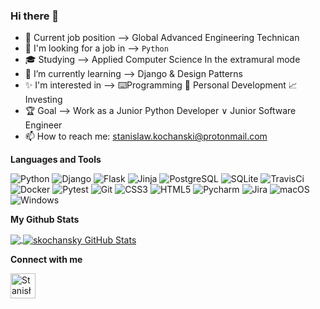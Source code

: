 ### Hi there 👋
- 💼 Current job position --> Global Advanced Engineering Technican
- 👔 I'm looking for a job in --> `Python`
- 🎓 Studying --> Applied Computer Science In the extramural mode
- 📖 I’m currently learning --> Django & Design Patterns
- ✨ I'm interested in --> ⌨️Programming 🧍 Personal Development 📈 Investing
- 🏆 Goal --> Work as a Junior Python Developer ∨ Junior Software Engineer
- 📫 How to reach me: stanislaw.kochanski@protonmail.com


**Languages and Tools**

![Python](https://img.shields.io/badge/-Python-2b5b84?style=flat-square&logo=python&logoColor=white)
![Django](https://img.shields.io/badge/-Django-0C4B33?style=flat-square&logo=Django&logoColor=092E20)
![Flask](https://img.shields.io/badge/-Flask-black?style=flat-square&logo=flask&logoColor=white)
![Jinja](https://img.shields.io/badge/-Jinja-B41717?style=flat-square&logo=Jinja&logoColor=white)
![PostgreSQL](https://img.shields.io/badge/-PostgreSQL-4169E1?style=flat-square&logo=PostgreSQL&logoColor=white)
![SQLite](https://img.shields.io/badge/-SQLite-003B57?style=flat-square&logo=SQLite&logoColor=white)
![TravisCi](https://img.shields.io/badge/-TravisCI-3EAAAF?style=flat-square&logo=travisci&logoColor=white)
![Docker](https://img.shields.io/badge/-Docker-2496ED?style=flat-square&logo=Docker&logoColor=white)
![Pytest](https://img.shields.io/badge/-Pytest-0A9EDC?style=flat-square&logo=pytest&logoColor=white)
![Git](https://img.shields.io/badge/-Git-F05032?style=flat-square&logo=git&logoColor=white)
![CSS3](https://img.shields.io/badge/-CSS3-549FDE?style=flat-square&logo=css3&logoColor=white)
![HTML5](https://img.shields.io/badge/-HTML5-E34F26?style=flat-square&logo=html5&logoColor=white)
![Pycharm](https://img.shields.io/badge/-Pycharm-000000?style=flat-square&logo=Pycharm&logoColor=white)
![Jira](https://img.shields.io/badge/-Jira-0052CC?style=flat-square&logo=Jira&logoColor=white)
![macOS](https://img.shields.io/badge/-macOS-16C60C?style=flat-square&logo=macOS&logoColor=white)
![Windows](https://img.shields.io/badge/-Windows-00ADEF?style=flat-square&logo=windows&logoColor=white)

**My Github Stats**


<a href="https://github.com/skochansky/skochansky">
  <img align="center" src="https://github-readme-stats.vercel.app/api/top-langs/?username=skochansky&hide=java,html,tex&title_color=ffffff&text_color=c9cacc&icon_color=2bbc8a&bg_color=1d1f21&langs_count=3" />
</a>
<a href="https://github.com/skochansky/skochansky">
  <img align="center" src="https://github-readme-stats.vercel.app/api?username=skochansky&show_icons=true&line_height=27&count_private=true&title_color=ffffff&text_color=c9cacc&icon_color=2bbc8a&bg_color=1d1f21" alt="skochansky GitHub Stats" />
</a>

**Connect with me**

[<img align="left" alt="Stanisław Kochański| LinkedIn" width="40px" src="https://img.icons8.com/color/linkedin.png" />][linkedin]

[linkedin]: https://www.linkedin.com/in/stanis%C5%82aw-kocha%C5%84ski/

